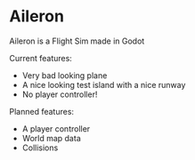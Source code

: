 # Aileron
 Aileron is a Flight Sim made in Godot

Current features:
- Very bad looking plane
- A nice looking test island with a nice runway
- No player controller!

Planned features:
- A player controller
- World map data
- Collisions
